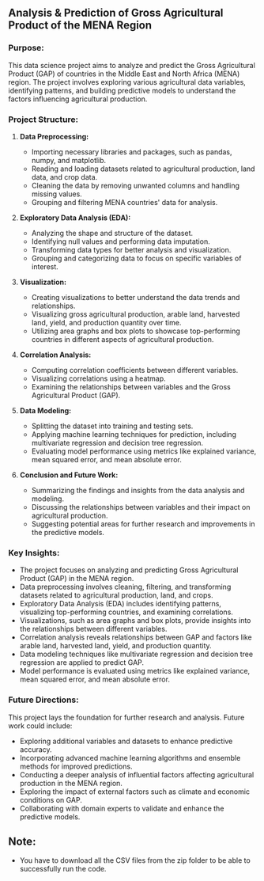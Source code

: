 ## Analysis & Prediction of Gross Agricultural Product of the MENA Region

### Purpose:
This data science project aims to analyze and predict the Gross Agricultural Product (GAP) of countries in the Middle East and North Africa (MENA) region. The project involves exploring various agricultural data variables, identifying patterns, and building predictive models to understand the factors influencing agricultural production.

### Project Structure:
1. **Data Preprocessing:**
   - Importing necessary libraries and packages, such as pandas, numpy, and matplotlib.
   - Reading and loading datasets related to agricultural production, land data, and crop data.
   - Cleaning the data by removing unwanted columns and handling missing values.
   - Grouping and filtering MENA countries' data for analysis.

2. **Exploratory Data Analysis (EDA):**
   - Analyzing the shape and structure of the dataset.
   - Identifying null values and performing data imputation.
   - Transforming data types for better analysis and visualization.
   - Grouping and categorizing data to focus on specific variables of interest.

3. **Visualization:**
   - Creating visualizations to better understand the data trends and relationships.
   - Visualizing gross agricultural production, arable land, harvested land, yield, and production quantity over time.
   - Utilizing area graphs and box plots to showcase top-performing countries in different aspects of agricultural production.

4. **Correlation Analysis:**
   - Computing correlation coefficients between different variables.
   - Visualizing correlations using a heatmap.
   - Examining the relationships between variables and the Gross Agricultural Product (GAP).

5. **Data Modeling:**
   - Splitting the dataset into training and testing sets.
   - Applying machine learning techniques for prediction, including multivariate regression and decision tree regression.
   - Evaluating model performance using metrics like explained variance, mean squared error, and mean absolute error.

6. **Conclusion and Future Work:**
   - Summarizing the findings and insights from the data analysis and modeling.
   - Discussing the relationships between variables and their impact on agricultural production.
   - Suggesting potential areas for further research and improvements in the predictive models.

### Key Insights:
- The project focuses on analyzing and predicting Gross Agricultural Product (GAP) in the MENA region.
- Data preprocessing involves cleaning, filtering, and transforming datasets related to agricultural production, land, and crops.
- Exploratory Data Analysis (EDA) includes identifying patterns, visualizing top-performing countries, and examining correlations.
- Visualizations, such as area graphs and box plots, provide insights into the relationships between different variables.
- Correlation analysis reveals relationships between GAP and factors like arable land, harvested land, yield, and production quantity.
- Data modeling techniques like multivariate regression and decision tree regression are applied to predict GAP.
- Model performance is evaluated using metrics like explained variance, mean squared error, and mean absolute error.

### Future Directions:
This project lays the foundation for further research and analysis. Future work could include:
- Exploring additional variables and datasets to enhance predictive accuracy.
- Incorporating advanced machine learning algorithms and ensemble methods for improved predictions.
- Conducting a deeper analysis of influential factors affecting agricultural production in the MENA region.
- Exploring the impact of external factors such as climate and economic conditions on GAP.
- Collaborating with domain experts to validate and enhance the predictive models.

## Note:
 - You have to download all the CSV files from the zip folder to be able to successfully run the code.
